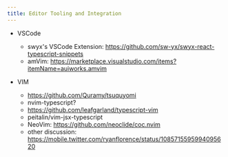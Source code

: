 ```yaml
---
title: Editor Tooling and Integration
---
```


* VSCode
    * swyx's VSCode Extension: https://github.com/sw-yx/swyx-react-typescript-snippets
    * amVim: https://marketplace.visualstudio.com/items?itemName=auiworks.amvim

* VIM
    * https://github.com/Quramy/tsuquyomi
    * nvim-typescript?
    * https://github.com/leafgarland/typescript-vim
    * peitalin/vim-jsx-typescript
    * NeoVim: https://github.com/neoclide/coc.nvim
    * other discussion: https://mobile.twitter.com/ryanflorence/status/1085715595994095620